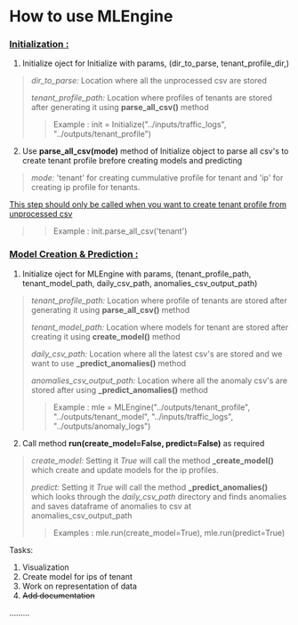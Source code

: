 # **How to use MLEngine**
### <u> Initialization :</u>
1. Initialize oject for Initialize with params, (dir_to_parse, tenant_profile_dir,)
> *dir_to_parse:* Location where all the unprocessed csv are stored
>
> *tenant_profile_path:* Location where profiles of tenants are stored after generating it using **parse_all_csv()** method
>
>> Example : init = Initialize("../inputs/traffic_logs", "../outputs/tenant_profile")

2. Use **parse_all_csv(mode)** method of Initialize object to parse all csv's to create tenant profile brefore creating models and predicting
> *mode:* 'tenant' for creating cummulative profile for tenant and 'ip' for creating ip profile for tenants.
>
<u>This step should only be called when you want to create tenant profile from unprocessed csv</u>
>> Example : init.parse_all_csv('tenant')

### <u> Model Creation & Prediction :</u>
1. Initialize oject for MLEngine with params, (tenant_profile_path, tenant_model_path,
   daily_csv_path, anomalies_csv_output_path)
> *tenant_profile_path:* Location where profile of tenants are stored after generating it using **parse_all_csv()** method
>
> *tenant_model_path:* Location where models for tenant are stored after creating it using **create_model()** method
>
> *daily_csv_path:* Location where all the latest csv's are stored and we want to use **_predict_anomalies()** method
>
> *anomalies_csv_output_path:* Location where all the anomaly csv's are stored after using **_predict_anomalies()** method
>
>> Example : mle = MLEngine("../outputs/tenant_profile", "../outputs/tenant_model", "../inputs/traffic_logs", "../outputs/anomaly_logs")



2. Call method **run(create_model=False, predict=False)** as required
> *create_model:* Setting it *True* will call the method  **_create_model()** which create and update models for the ip profiles.
>
> *predict:* Setting it *True* will call the method **_predict_anomalies()** which looks through the *daily_csv_path* directory and finds anomalies and saves dataframe of anomalies to csv at anomalies_csv_output_path
>
>> Examples : mle.run(create_model=True), mle.run(predict=True)



Tasks:
1. Visualization
2. Create model for ips of tenant
3. Work on representation of data
4. <s>  Add documentation </s>

.........
